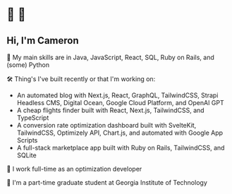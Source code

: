 # 👋 🤠
## Hi, I'm Cameron
<!--
**youngbloodcyb/youngbloodcyb** is a ✨ _special_ ✨ repository because its `README.md` (this file) appears on your GitHub profile.

Here are some ideas to get you started:

- 🔭 I’m currently working on ...
- 🌱 I’m currently learning ...
- 👯 I’m looking to collaborate on ...
- 🤔 I’m looking for help with ...
- 💬 Ask me about ...
-  How to reach me: ...
- 😄 Pronouns: ...
- ⚡ Fun fact: ...
-->

🌱 My main skills are in Java, JavaScript, React, SQL, Ruby on Rails, and (some) Python

🛠️ Thing's I've built recently or that I'm working on:
- An automated blog with Next.js, React, GraphQL, TailwindCSS, Strapi Headless CMS, Digital Ocean, Google Cloud Platform, and OpenAI GPT
- A cheap flights finder built with React, Next.js, TailwindCSS, and TypeScript
- A conversion rate optimization dashboard built with SvelteKit, TailwindCSS, Optimizely API, Chart.js, and automated with Google App Scripts
- A full-stack marketplace app built with Ruby on Rails, TailwindCSS, and SQLite

🔭 I work full-time as an optimization developer

📕 I'm a part-time graduate student at Georgia Institute of Technology

